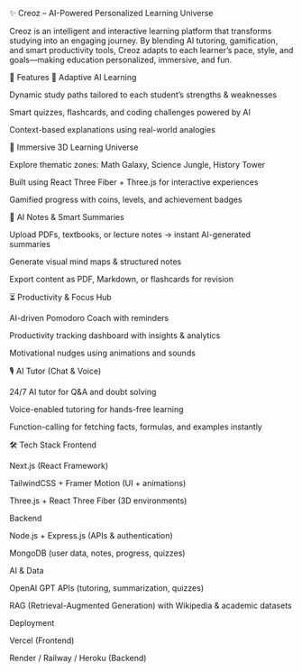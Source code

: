 ✨ Creoz – AI-Powered Personalized Learning Universe

Creoz is an intelligent and interactive learning platform that transforms studying into an engaging journey. By blending AI tutoring, gamification, and smart productivity tools, Creoz adapts to each learner’s pace, style, and goals—making education personalized, immersive, and fun.

🚀 Features
🎯 Adaptive AI Learning

Dynamic study paths tailored to each student’s strengths & weaknesses

Smart quizzes, flashcards, and coding challenges powered by AI

Context-based explanations using real-world analogies

🌌 Immersive 3D Learning Universe

Explore thematic zones: Math Galaxy, Science Jungle, History Tower

Built using React Three Fiber + Three.js for interactive experiences

Gamified progress with coins, levels, and achievement badges

📝 AI Notes & Smart Summaries

Upload PDFs, textbooks, or lecture notes → instant AI-generated summaries

Generate visual mind maps & structured notes

Export content as PDF, Markdown, or flashcards for revision

⏳ Productivity & Focus Hub

AI-driven Pomodoro Coach with reminders

Productivity tracking dashboard with insights & analytics

Motivational nudges using animations and sounds

🎙 AI Tutor (Chat & Voice)

24/7 AI tutor for Q&A and doubt solving

Voice-enabled tutoring for hands-free learning

Function-calling for fetching facts, formulas, and examples instantly

🛠 Tech Stack
Frontend

Next.js (React Framework)

TailwindCSS + Framer Motion (UI + animations)

Three.js + React Three Fiber (3D environments)

Backend

Node.js + Express.js (APIs & authentication)

MongoDB (user data, notes, progress, quizzes)

AI & Data

OpenAI GPT APIs (tutoring, summarization, quizzes)

RAG (Retrieval-Augmented Generation) with Wikipedia & academic datasets

Deployment

Vercel (Frontend)

Render / Railway / Heroku (Backend)